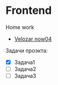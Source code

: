 # Frontend

Home work

 - [Velozar now04](https://miskaml.github.io//FrontendPRO/Lesson1_Grids/Project_Velozar/index.html)

Задачи проэкта:

 - [x] Задача1
 - [ ] Задача2
 - [ ] Задача3